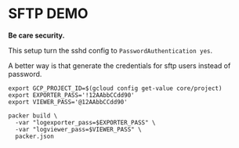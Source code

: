 # SFTP DEMO

**Be care security.**

This setup turn the sshd config to `PasswordAuthentication yes`.

A better way is that generate the credentials for sftp users instead of password.

```
export GCP_PROJECT_ID=$(gcloud config get-value core/project)
export EXPORTER_PASS='!12AAbbCCdd90'
export VIEWER_PASS='@12AAbbCCdd90'

packer build \
  -var "logexporter_pass=$EXPORTER_PASS" \
  -var "logviewer_pass=$VIEWER_PASS" \
  packer.json
```
